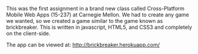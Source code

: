 This was the first assignment in a brand new class called Cross-Platform Mobile Web Apps (15-237) at Carnegie Mellon. We had to create any game we wanted, so we created a game similar to the game known as brickbreaker. 
This is written in javascript, HTML5, and CSS3 and completely on the client-side.

The app can be viewed at: http://brickbreaker.herokuapp.com/
